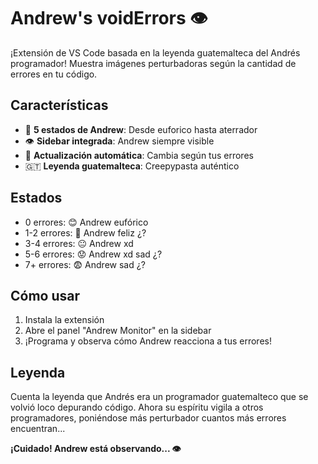 # Andrew's voidErrors 👁️

¡Extensión de VS Code basada en la leyenda guatemalteca del Andrés programador! Muestra imágenes perturbadoras según la cantidad de errores en tu código.

## Características

- 🤖 **5 estados de Andrew**: Desde euforico hasta aterrador
- 👁️ **Sidebar integrada**: Andrew siempre visible
- 🔄 **Actualización automática**: Cambia según tus errores
- 🇬🇹 **Leyenda guatemalteca**: Creepypasta auténtico

## Estados

- 0 errores: 😊 Andrew eufórico
- 1-2 errores: 🙂 Andrew feliz ¿?
- 3-4 errores: 😐 Andrew xd  
- 5-6 errores: 😟 Andrew xd sad ¿?
- 7+ errores: 😨 Andrew sad ¿?

## Cómo usar

1. Instala la extensión
2. Abre el panel "Andrew Monitor" en la sidebar
3. ¡Programa y observa cómo Andrew reacciona a tus errores!

## Leyenda

Cuenta la leyenda que Andrés era un programador guatemalteco que se volvió loco depurando código. Ahora su espíritu vigila a otros programadores, poniéndose más perturbador cuantos más errores encuentran...

**¡Cuidado! Andrew está observando... 👁️**